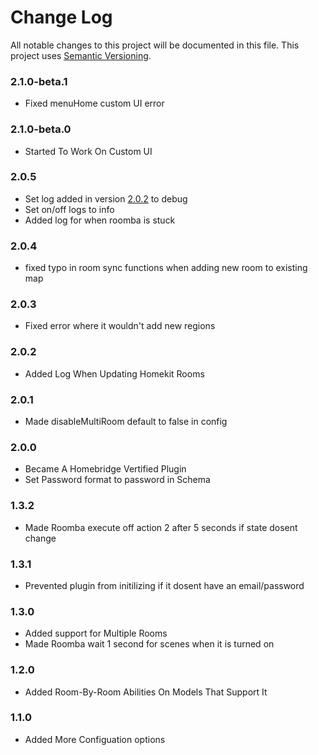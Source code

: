 # Change Log

All notable changes to this project will be documented in this file. This project uses [Semantic Versioning](https://semver.org/).


### 2.1.0-beta.1
* Fixed menuHome custom UI error

### 2.1.0-beta.0
* Started To Work On Custom UI

### 2.0.5
* Set log added in version [2.0.2](#202) to debug 
* Set on/off logs to info
* Added log for when roomba is stuck

### 2.0.4
* fixed typo in room sync functions when adding new room to existing map

### 2.0.3
* Fixed error where it wouldn't add new regions

### 2.0.2
* Added Log When Updating Homekit Rooms

### 2.0.1
* Made disableMultiRoom default to false in config

### 2.0.0
* Became A Homebridge Vertified Plugin
* Set Password format to password in Schema

### 1.3.2
* Made Roomba execute off action 2 after 5 seconds if state dosent change

### 1.3.1
* Prevented plugin from initilizing if it dosent have an email/password

### 1.3.0
* Added support for Multiple Rooms
* Made Roomba wait 1 second for scenes when it is turned on

### 1.2.0
* Added Room-By-Room Abilities On Models That Support It

### 1.1.0
* Added More Configuation options
